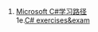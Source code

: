 1. [Microsoft C#学习路径](https://learn.microsoft.com/zh-cn/collections/yz26f8y64n7k07)  <br>
1e.[C# exercises&exam](https://www.freecodecamp.org/learn/foundational-c-sharp-with-microsoft)
